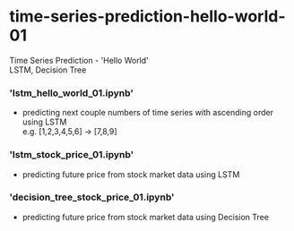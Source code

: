 # time-series-prediction-hello-world-01
Time Series Prediction - 'Hello World' \
LSTM, Decision Tree

### 'lstm_hello_world_01.ipynb'
- predicting next couple numbers of time series with ascending order using LSTM \
e.g. [1,2,3,4,5,6] -> [7,8,9]

### 'lstm_stock_price_01.ipynb'
- predicting future price from stock market data using LSTM

### 'decision_tree_stock_price_01.ipynb'
- predicting future price from stock market data using Decision Tree
